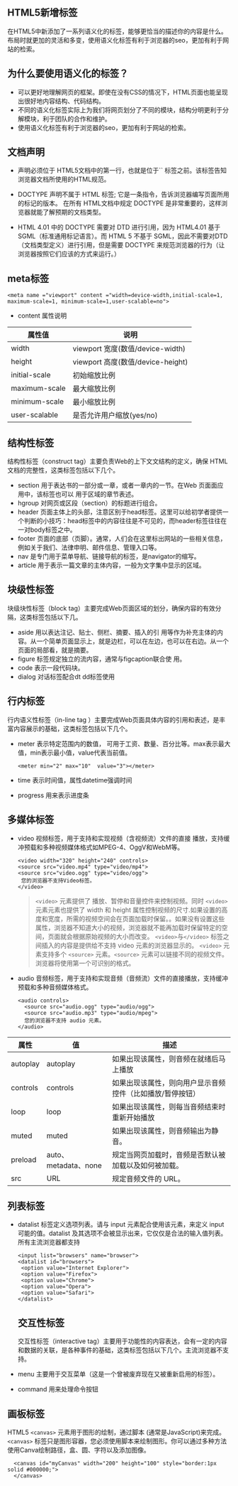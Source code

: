 ## [](#HTML5新增标签)HTML5新增标签

在HTML5中新添加了一系列语义化的标签，能够更恰当的描述你的内容是什么。布局时就更加的灵活和多变，使用语义化标签有利于浏览器的seo，更加有利于网站的检索。

## [](#为什么要使用语义化的标签？)为什么要使用语义化的标签？

*   可以更好地理解网页的框架。即使在没有CSS的情况下，HTML页面也能呈现出很好地内容结构、代码结构。
*   不同的语义化标签实际上为我们将网页划分了不同的模块，结构分明更利于分解模块，利于团队的合作和维护。
*   使用语义化标签有利于浏览器的seo，更加有利于网站的检索。

## [](#文档声明)文档声明

*   <!DOCTYPE> 声明必须位于 HTML5文档中的第一行，也就是位于`<html>` 标签之前。该标签告知浏览器文档所使用的HTML规范。

*   DOCTYPE 声明不属于 HTML 标签; 它是一条指令，告诉浏览器编写页面所用的标记的版本。 在所有 HTML文档中规定 DOCTYPE 是非常重要的，这样浏览器就能了解预期的文档类型。

*   HTML 4.01 中的 DOCTYPE 需要对 DTD 进行引用，因为 HTML4.01 基于 SGML（标准通用标记语言）。而 HTML 5 不基于 SGML，因此不需要对DTD （文档类型定义）进行引用，但是需要 DOCTYPE 来规范浏览器的行为（让浏览器按照它们应该的方式来运行。）

## [](#meta标签)meta标签

`<meta name ="viewport" content ="width=device-width,initial-scale=1, maximum-scale=1, minimum-scale=1,user-scalable=no">`

*   content 属性说明

| 属性值 | 说明 |
| --- | --- |
| width | viewport 宽度(数值/device-width) |
| height | viewport 高度(数值/device-height) |
| initial-scale | 初始缩放比例 |
| maximum-scale | 最大缩放比例 |
| minimum-scale | 最小缩放比例 |
| user-scalable | 是否允许用户缩放(yes/no) |

## [](#结构性标签)结构性标签

结构性标签（construct tag）主要负责Web的上下⽂文结构的定义，确保 HTML文档的完整性，这类标签包括以下几个。

*   section
    用于表达书的一部分或一章，或者一章内的一节。在Web 页⾯面应 用中，该标签也可以 用于区域的章节表述。
*   hgroup
    对网页或区段（section）的标题进行组合。
*   header
    页面主体上的头部，注意区别于head标签。这里可以给初学者提供一个判断的小技巧：head标签中的内容往往是不可见的，而header标签往往在一对body标签之中。
*   footer
    页面的底部（页脚）。通常，人们会在这里标出网站的一些相关信息，例如关于我们、法律申明、邮件信息、管理入口等。
*   nav
    是专门用于菜单导航、链接导航的标签，是navigator的缩写。
*   article
    用于表示一篇文章的主体内容，一般为文字集中显示的区域。　　　

## [](#块级性标签)块级性标签

块级块性标签（block tag）主要完成Web页面区域的划分，确保内容的有效分隔，这类标签包括以下几。

*   aside
    用以表达注记、贴士、侧栏、摘要、插入的引 用等作为补充主体的内容。从一个简单页面显示上，就是边栏，可以在左边，也可以在右边。从一个页面的局部看，就是摘要。
*   figure
    标签规定独立的流内容，通常与figcaption联合使 用。
*   code
    表示一段代码块。
*   dialog
    对话标签配合dt dd标签使用

## [](#行内标签)行内标签

行内语义性标签（in-line tag ）主要完成Web页面具体内容的引用和表述，是丰富内容展示的基础，这类标签包括以下几个。

*   meter
    表示特定范围内的数值， 可用于工资、数量、百分比等。max表示最大值，min表示最小值，value代表当前值。

    ```
    <meter min="2" max="10"  value="3"></meter>

    ```

*   time
    表示时间值，属性datetime强调时间
*   progress
    用来表示进度条

## [](#多媒体标签)多媒体标签

*   video
    视频标签，用于支持和实现视频（含视频流）文件的直接 播放，支持缓冲预载和多种视频媒体格式如MPEG-4、OggV和WebM等。

    ```
    <video width="320" height="240" controls>
    <source src="video.mp4" type="video/mp4">
    <source src="video.ogg" type="video/ogg">
     您的浏览器不支持Video标签。
    </video>

    ```

    > `<video>` 元素提供了 播放、暂停和音量控件来控制视频。同时 `<video>` 元素元素也提供了 width 和 height 属性控制视频的尺寸.如果设置的高度和宽度，所需的视频空间会在页面加载时保留。。如果没有设置这些属性，浏览器不知道大小的视频，浏览器就不能再加载时保留特定的空间，页面就会根据原始视频的大小而改变。 `<video>`与`</video>` 标签之间插入的内容是提供给不支持 video 元素的浏览器显示的。 `<video>` 元素支持多个 `<source>` 元素。`<source>` 元素可以链接不同的视频文件。浏览器将使用第一个可识别的格式。

*   audio 音频标签，用于支持和实现音频（音频流）文件的直接播放，支持缓冲预载和多种音频媒体格式。

    ```
    <audio controls>
      <source src="audio.ogg" type="audio/ogg">
      <source src="audio.mp3" type="audio/mpeg">
      您的浏览器不支持 audio 元素。
    </audio>

    ```

| 属性 | 值 | 描述 |
| --- | --- | --- |
| autoplay | autoplay | 如果出现该属性，则音频在就绪后马上播放 |
| controls | controls | 如果出现该属性，则向用户显示音频控件（比如播放/暂停按钮） |
| loop | loop | 如果出现该属性，则每当音频结束时重新开始播放 |
| muted | muted | 如果出现该属性，则音频输出为静音。 |
| preload | auto、metadata、none | 规定当网页加载时，音频是否默认被加载以及如何被加载。 |
| src | URL | 规定音频文件的 URL。 |

## [](#列表标签)列表标签

*   datalist
    标签定义选项列表。请与 input 元素配合使用该元素，来定义 input 可能的值。datalist 及其选项不会被显示出来，它仅仅是合法的输入值列表。所有主流浏览器都支持 <datalist>标签，除了 Internet Explorer 和Safari。

    ```
    <input list="browsers" name="browser">
    <datalist id="browsers">
     <option value="Internet Explorer">
     <option value="Firefox">
     <option value="Chrome">
     <option value="Opera">
     <option value="Safari">
    </datalist>

    ```

    ## [](#交互性标签)交互性标签

    交互性标签（interactive tag）主要用于功能性的内容表达，会有一定的内容和数据的关联，是各种事件的基础，这类标签包括以下几个。主流浏览器不支持。</datalist>
*   menu
    主要用于交互菜单（这是一个曾被废弃现在又被重新启用的标签）。
*   command
    用来处理命令按钮

## [](#画板标签)画板标签

HTML5 `<canvas>` 元素用于图形的绘制，通过脚本 (通常是JavaScript)来完成。`<canvas>` 标签只是图形容器，您必须使用脚本来绘制图形。你可以通过多种方法使用Canva绘制路径，盒、圆、字符以及添加图像。

```
  <canvas id="myCanvas" width="200" height="100" style="border:1px solid #000000;">
  </canvas>

```
